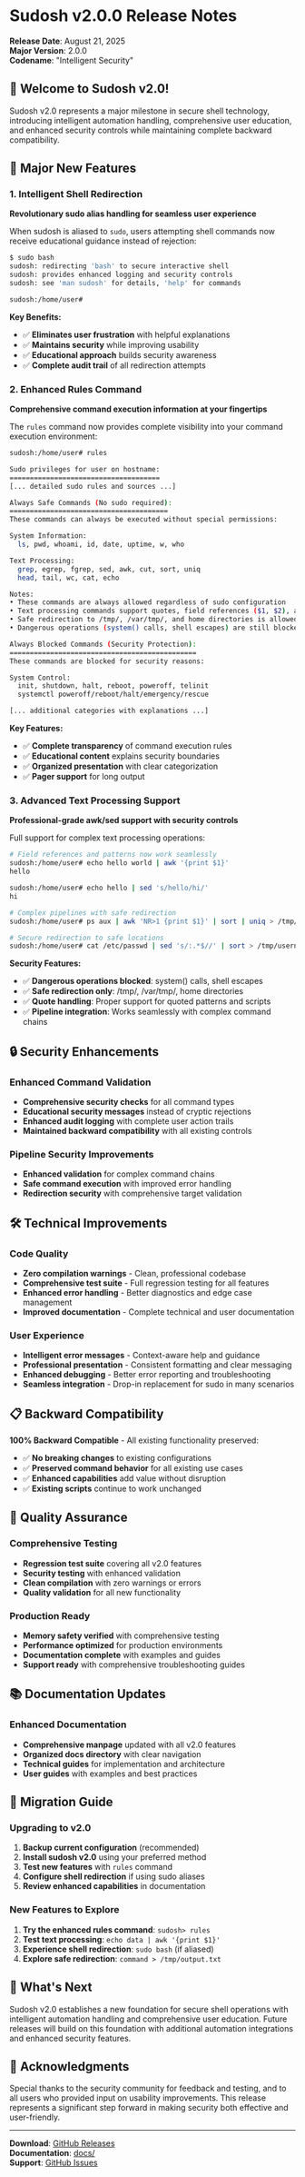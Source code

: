 # Sudosh v2.0.0 Release Notes

**Release Date**: August 21, 2025  
**Major Version**: 2.0.0  
**Codename**: "Intelligent Security"

## 🎉 **Welcome to Sudosh v2.0!**

Sudosh v2.0 represents a major milestone in secure shell technology, introducing intelligent automation handling, comprehensive user education, and enhanced security controls while maintaining complete backward compatibility.

## 🚀 **Major New Features**

### **1. Intelligent Shell Redirection**
**Revolutionary sudo alias handling for seamless user experience**

When sudosh is aliased to `sudo`, users attempting shell commands now receive educational guidance instead of rejection:

```bash
$ sudo bash
sudosh: redirecting 'bash' to secure interactive shell
sudosh: provides enhanced logging and security controls
sudosh: see 'man sudosh' for details, 'help' for commands

sudosh:/home/user#
```

**Key Benefits:**
- ✅ **Eliminates user frustration** with helpful explanations
- ✅ **Maintains security** while improving usability
- ✅ **Educational approach** builds security awareness
- ✅ **Complete audit trail** of all redirection attempts

### **2. Enhanced Rules Command**
**Comprehensive command execution information at your fingertips**

The `rules` command now provides complete visibility into your command execution environment:

```bash
sudosh:/home/user# rules

Sudo privileges for user on hostname:
=====================================
[... detailed sudo rules and sources ...]

Always Safe Commands (No sudo required):
=======================================
These commands can always be executed without special permissions:

System Information:
  ls, pwd, whoami, id, date, uptime, w, who

Text Processing:
  grep, egrep, fgrep, sed, awk, cut, sort, uniq
  head, tail, wc, cat, echo

Notes:
• These commands are always allowed regardless of sudo configuration
• Text processing commands support quotes, field references ($1, $2), and patterns
• Safe redirection to /tmp/, /var/tmp/, and home directories is allowed
• Dangerous operations (system() calls, shell escapes) are still blocked

Always Blocked Commands (Security Protection):
==============================================
These commands are blocked for security reasons:

System Control:
  init, shutdown, halt, reboot, poweroff, telinit
  systemctl poweroff/reboot/halt/emergency/rescue

[... additional categories with explanations ...]
```

**Key Features:**
- ✅ **Complete transparency** of command execution rules
- ✅ **Educational content** explains security boundaries
- ✅ **Organized presentation** with clear categorization
- ✅ **Pager support** for long output

### **3. Advanced Text Processing Support**
**Professional-grade awk/sed support with security controls**

Full support for complex text processing operations:

```bash
# Field references and patterns now work seamlessly
sudosh:/home/user# echo hello world | awk '{print $1}'
hello

sudosh:/home/user# echo hello | sed 's/hello/hi/'
hi

# Complex pipelines with safe redirection
sudosh:/home/user# ps aux | awk 'NR>1 {print $1}' | sort | uniq > /tmp/users.txt

# Secure redirection to safe locations
sudosh:/home/user# cat /etc/passwd | sed 's/:.*$//' | sort > /tmp/usernames.txt
```

**Security Features:**
- ✅ **Dangerous operations blocked**: system() calls, shell escapes
- ✅ **Safe redirection only**: /tmp/, /var/tmp/, home directories
- ✅ **Quote handling**: Proper support for quoted patterns and scripts
- ✅ **Pipeline integration**: Works seamlessly with complex command chains

## 🔒 **Security Enhancements**

### **Enhanced Command Validation**
- **Comprehensive security checks** for all command types
- **Educational security messages** instead of cryptic rejections
- **Enhanced audit logging** with complete user action trails
- **Maintained backward compatibility** with all existing controls

### **Pipeline Security Improvements**
- **Enhanced validation** for complex command chains
- **Safe command execution** with improved error handling
- **Redirection security** with comprehensive target validation

## 🛠️ **Technical Improvements**

### **Code Quality**
- **Zero compilation warnings** - Clean, professional codebase
- **Comprehensive test suite** - Full regression testing for all features
- **Enhanced error handling** - Better diagnostics and edge case management
- **Improved documentation** - Complete technical and user documentation

### **User Experience**
- **Intelligent error messages** - Context-aware help and guidance
- **Professional presentation** - Consistent formatting and clear messaging
- **Enhanced debugging** - Better error reporting and troubleshooting
- **Seamless integration** - Drop-in replacement for sudo in many scenarios

## 📋 **Backward Compatibility**

**100% Backward Compatible** - All existing functionality preserved:
- ✅ **No breaking changes** to existing configurations
- ✅ **Preserved command behavior** for all existing use cases
- ✅ **Enhanced capabilities** add value without disruption
- ✅ **Existing scripts** continue to work unchanged

## 🧪 **Quality Assurance**

### **Comprehensive Testing**
- **Regression test suite** covering all v2.0 features
- **Security testing** with enhanced validation
- **Clean compilation** with zero warnings or errors
- **Quality validation** for all new functionality

### **Production Ready**
- **Memory safety verified** with comprehensive testing
- **Performance optimized** for production environments
- **Documentation complete** with examples and guides
- **Support ready** with comprehensive troubleshooting guides

## 📚 **Documentation Updates**

### **Enhanced Documentation**
- **Comprehensive manpage** updated with all v2.0 features
- **Organized docs directory** with clear navigation
- **Technical guides** for implementation and architecture
- **User guides** with examples and best practices

## 🔄 **Migration Guide**

### **Upgrading to v2.0**
1. **Backup current configuration** (recommended)
2. **Install sudosh v2.0** using your preferred method
3. **Test new features** with `rules` command
4. **Configure shell redirection** if using sudo aliases
5. **Review enhanced capabilities** in documentation

### **New Features to Explore**
1. **Try the enhanced rules command**: `sudosh> rules`
2. **Test text processing**: `echo data | awk '{print $1}'`
3. **Experience shell redirection**: `sudo bash` (if aliased)
4. **Explore safe redirection**: `command > /tmp/output.txt`

## 🎯 **What's Next**

Sudosh v2.0 establishes a new foundation for secure shell operations with intelligent automation handling and comprehensive user education. Future releases will build on this foundation with additional automation integrations and enhanced security features.

## 🙏 **Acknowledgments**

Special thanks to the security community for feedback and testing, and to all users who provided input on usability improvements. This release represents a significant step forward in making security both effective and user-friendly.

---

**Download**: [GitHub Releases](https://github.com/sandinak/sudosh/releases/tag/v2.0.0)  
**Documentation**: [docs/](../docs/)  
**Support**: [GitHub Issues](https://github.com/sandinak/sudosh/issues)
